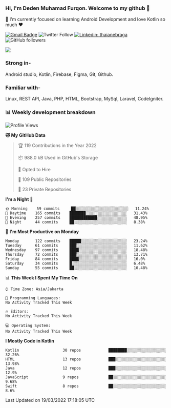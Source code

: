 ### Hi, I'm Deden Muhamad Furqon. Welcome to my github 👋

<!--
**furqoncreative/furqoncreative** is a ✨ _special_ ✨ repository because its `README.md` (this file) appears on your GitHub profile.

Here are some ideas to get you started:

- 🔭 I’m currently working on ...
- 👯 I’m looking to collaborate on ...
- 🤔 I’m looking for help with ...
- 💬 Ask me about ...
- 📫 How to reach me: ...
- 😄 Pronouns: ...
- ⚡ Fun fact: ...
-->

  🌱 I'm currently focused on learning Android Development and love Kotlin so much ❤ 

[![Gmail Badge](https://img.shields.io/badge/-furqoncreative24@gmail.com-c14438?style=flat-square&logo=Gmail&logoColor=white&link=mailto:furqoncreative24@gmail.com)](mailto:furqoncreative24@gmail.com)
![Twitter Follow](https://img.shields.io/twitter/follow/furqoncreative?label=Follow)
[![Linkedin: thaianebraga](https://img.shields.io/badge/-Deden_Muhamad_Furqon-blue?style=flat-square&logo=Linkedin&logoColor=white&link=https://www.linkedin.com/in/anmol-p-singh/)](https://www.linkedin.com/in/furqoncreative/)
![GitHub followers](https://img.shields.io/github/followers/furqoncreative?label=Follow&style=social)

<img src="https://github-readme-stats.sera5-dev.vercel.app/api?username=furqoncreative&hide=stars&show_icons=true&count_private=true&include_all_commits=true&title_color=#008080&icon_color=#008080&hide_border=true" width="">

### Strong in-

Android studio, Kotlin, Firebase, Figma, Git, Github.

### Familiar with-
Linux, REST API, Java, PHP, HTML, Bootstrap, MySql, Laravel, CodeIgniter.

### 📊 Weekly development breakdown

<!--START_SECTION:waka-->
![Profile Views](http://img.shields.io/badge/Profile%20Views-0-blue)

**🐱 My GitHub Data** 

> 🏆 119 Contributions in the Year 2022
 > 
> 📦 988.0 kB Used in GitHub's Storage 
 > 
> 💼 Opted to Hire
 > 
> 📜 109 Public Repositories 
 > 
> 🔑 23 Private Repositories  
 > 
**I'm a Night 🦉** 

```text
🌞 Morning    59 commits     ██░░░░░░░░░░░░░░░░░░░░░░░   11.24% 
🌆 Daytime    165 commits    ███████░░░░░░░░░░░░░░░░░░   31.43% 
🌃 Evening    257 commits    ████████████░░░░░░░░░░░░░   48.95% 
🌙 Night      44 commits     ██░░░░░░░░░░░░░░░░░░░░░░░   8.38%

```
📅 **I'm Most Productive on Monday** 

```text
Monday       122 commits    █████░░░░░░░░░░░░░░░░░░░░   23.24% 
Tuesday      61 commits     ███░░░░░░░░░░░░░░░░░░░░░░   11.62% 
Wednesday    97 commits     ████░░░░░░░░░░░░░░░░░░░░░   18.48% 
Thursday     72 commits     ███░░░░░░░░░░░░░░░░░░░░░░   13.71% 
Friday       84 commits     ████░░░░░░░░░░░░░░░░░░░░░   16.0% 
Saturday     34 commits     █░░░░░░░░░░░░░░░░░░░░░░░░   6.48% 
Sunday       55 commits     ██░░░░░░░░░░░░░░░░░░░░░░░   10.48%

```


📊 **This Week I Spent My Time On** 

```text
⌚︎ Time Zone: Asia/Jakarta

💬 Programming Languages: 
No Activity Tracked This Week

🔥 Editors: 
No Activity Tracked This Week

💻 Operating System: 
No Activity Tracked This Week

```

**I Mostly Code in Kotlin** 

```text
Kotlin                   30 repos            ████████░░░░░░░░░░░░░░░░░   32.26% 
HTML                     13 repos            ███░░░░░░░░░░░░░░░░░░░░░░   13.98% 
Java                     12 repos            ███░░░░░░░░░░░░░░░░░░░░░░   12.9% 
JavaScript               9 repos             ██░░░░░░░░░░░░░░░░░░░░░░░   9.68% 
Swift                    8 repos             ██░░░░░░░░░░░░░░░░░░░░░░░   8.6%

```



 Last Updated on 19/03/2022 17:18:05 UTC
<!--END_SECTION:waka-->
